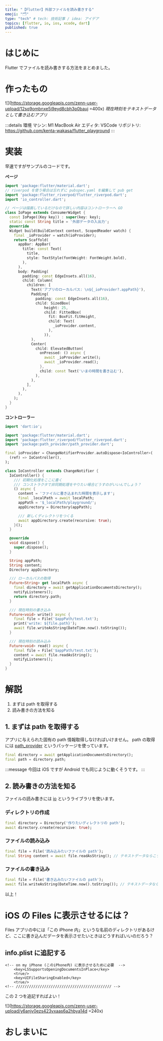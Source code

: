 ```yaml
---
title: "【Flutter】外部ファイルを読み書きする"
emoji: "🗂"
type: "tech" # tech: 技術記事 / idea: アイデア
topics: [flutter, io, ios, xcode, dart]
published: true
---
```


# はじめに

Flutter でファイルを読み書きする方法をまとめました。

# 作ったもの

![](https://storage.googleapis.com/zenn-user-upload/12sq9ombnxe5i9eyd8cbh3p0bauj =400x)
_現在時刻をテキストデータとして書き込むアプリ_

:::details 環境
マシン: M1 MacBook Air
エディタ: VSCode
リポジトリ: https://github.com/kenta-wakasa/flutter_playground
:::

# 実装

早速ですがサンプルのコードです。

**ページ**

```dart:io_page.dart
import 'package:flutter/material.dart';
// riverpod を使う場合は忘れずに pubspec.yaml を編集して pub get
import 'package:flutter_riverpod/flutter_riverpod.dart';
import 'io_controller.dart';

// ページは描画しているだけなので詳しい内容はコントローラーへ GO
class IoPage extends ConsumerWidget {
  const IoPage({Key key}) : super(key: key);
  static const String title = '外部データの入出力';
  @override
  Widget build(BuildContext context, ScopedReader watch) {
    final _ioProvider = watch(ioProvider);
    return Scaffold(
      appBar: AppBar(
        title: const Text(
          title,
          style: TextStyle(fontWeight: FontWeight.bold),
        ),
      ),
      body: Padding(
        padding: const EdgeInsets.all(16),
        child: Column(
          children: [
            Text('アプリのローカルパス: \n${_ioProvider?.appPath}'),
            Padding(
              padding: const EdgeInsets.all(16),
              child: SizedBox(
                  height: 25,
                  child: FittedBox(
                    fit: BoxFit.fitHeight,
                    child: Text(
                      _ioProvider.content,
                    ),
                  )),
            ),
            Center(
              child: ElevatedButton(
                onPressed: () async {
                  await _ioProvider.write();
                  await _ioProvider.read();
                },
                child: const Text('いまの時間を書き込む'),
              ),
            ),
          ],
        ),
      ),
    );
  }
}
```

**コントローラー**

```dart:io_controller.dart
import 'dart:io';

import 'package:flutter/material.dart';
import 'package:flutter_riverpod/flutter_riverpod.dart';
import 'package:path_provider/path_provider.dart';

final ioProvider = ChangeNotifierProvider.autoDispose<IoController>(
  (ref) => IoController(),
);

class IoController extends ChangeNotifier {
  IoController() {
    /// 初期化処理をここに書く
    /// コンストラクタで非同期処理をやりたい場合どうすのがいいんでしょう？
    () async {
      content = 'ファイルに書き込まれた時間を表示します';
      final _localPath = await localPath;
      appPath = '$_localPath/playground/';
      appDirectory = Directory(appPath);

      /// 新しくディレクトリをつくる
      await appDirectory.create(recursive: true);
    }();
  }

  @override
  void dispose() {
    super.dispose();
  }

  String appPath;
  String content;
  Directory appDirectory;

  /// ローカルパスの取得
  Future<String> get localPath async {
    final directory = await getApplicationDocumentsDirectory();
    notifyListeners();
    return directory.path;
  }

  /// 現在時刻の書き込み
  Future<void> write() async {
    final file = File('$appPath/test.txt');
    print('write: ${file.path}');
    await file.writeAsString(DateTime.now().toString());
  }

  /// 現在時刻の読み込み
  Future<void> read() async {
    final file = File('$appPath/test.txt');
    content = await file.readAsString();
    notifyListeners();
  }
}
```

# 解説

1. まずは path を取得する
1. 読み書きの方法を知る

## 1. まずは path を取得する

アプリに与えられた固有の path 情報取得しなければいけません。
path の取得には [path_provider](https://pub.dev/packages/path_provider) というパッケージを使っています。

```dart
final directory = await getApplicationDocumentsDirectory();
final path = directory.path;
```

:::message
今回は iOS ですが Android でも同じように動くそうです。
:::

## 2. 読み書きの方法を知る

ファイルの読み書きには [io](https://api.dart.dev/stable/2.10.4/dart-io/dart-io-library.html) というライブラリを使います。

### ディレクトリの作成

```dart
final directory = Directory('作りたいディレクトリの path');
await directory.create(recursive: true);
```

### ファイルの読み込み

```dart
final file = File('読み込みたいファイルの path');
final String content = await file.readAsString(); // テキストデータならこう書く
```

### ファイルの書き込み

```dart
final file = File('書き込みたいファイルの path');
await file.writeAsString(DateTime.now().toString()); // テキストデータならこう書く
```

以上！

# iOS の Files に表示させるには？

Files アプリの中には「この iPhone 内」というな名前のディレクトリがあるけど、ここに書き込んだデータを表示させたいときはどうすればいいのだろう？

## info.plist に追記する

```xml:info.plist
<!-- on my iPhone (このiPhone内) に表示させるために必要  -->
    <key>LSSupportsOpeningDocumentsInPlace</key>
    <true/>
    <key>UIFileSharingEnabled</key>
    <true/>
<!-- //////////////////////////////////////////// -->
```

この 2 つを追記すればよい！

![](https://storage.googleapis.com/zenn-user-upload/y6anjv0ezs423vxaas6a2hbya14d =240x)

# おしまいに

